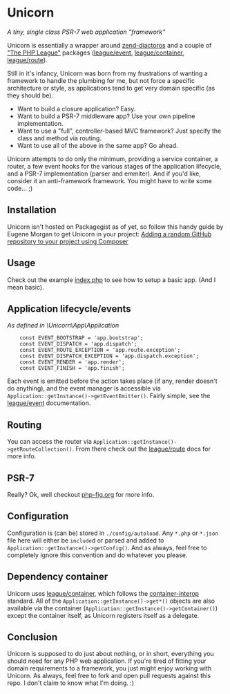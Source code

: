 # Unicorn
_A tiny, single class PSR-7 web application "framework"_

Unicorn is essentially a wrapper around [zend-diactoros](https://github.com/zendframework/zend-diactoros) and a couple 
of ["The PHP League"](https://thephpleague.com/) packages ([league/event](http://event.thephpleague.com/2.0/), 
[league/container](http://container.thephpleague.com/), [league/route](http://route.thephpleague.com/)).

Still in it's infancy, Unicorn was born from my frustrations of wanting a framework to handle the plumbing for me, but
not force a specific architecture or style, as applications tend to get very domain specific (as they should be).

- Want to build a closure application? Easy. 
- Want to build a PSR-7 middleware app? Use your own pipeline implementation. 
- Want to use a "full", controller-based MVC framework? Just specify the class and method via routing.
- Want to use all of the above in the same app? Go ahead. 

Unicorn attempts to do only the minimum, providing a service container, a router, a few event hooks for the various 
stages of the application lifecycle, and a PSR-7 implementation (parser and emmiter). And if you'd like, consider it an
anti-framework framework. You might have to write some code... ;)

## Installation
Unicorn isn't hosted on Packagegist as of yet, so follow this handy guide by Eugene Morgan to get Unicorn in your 
project: 
[Adding a random GitHub repository to your project using Composer](http://eugenemorgan.com/adding-a-random-github-repository-to-your-project-using-composer/)

## Usage
Check out the example [index.php](https://github.com/abreksa4/Unicorn/blob/master/public/index.php) to see how to setup 
a basic app. (And I mean basic).

## Application lifecycle/events
_As defined in \Unicorn\App\Application_
```
	const EVENT_BOOTSTRAP = 'app.bootstrap';
	const EVENT_DISPATCH = 'app.dispatch';
	const EVENT_ROUTE_EXCEPTION = 'app.route.exception';
	const EVENT_DISPATCH_EXCEPTION = 'app.dispatch.exception';
	const EVENT_RENDER = 'app.render';
	const EVENT_FINISH = 'app.finish';
```
Each event is emitted before the action takes place (if any, render doesn't do anything), and the event manager is 
accessible via `Application::getInstance()->getEventEmitter()`.
Fairly simple, see the [league/event](http://event.thephpleague.com/2.0/) documentation.

## Routing
You can access the router via `Application::getInstance()->getRouteCollection()`. From there check out the 
[league/route](http://route.thephpleague.com/) docs for more info.

## PSR-7
Really? Ok, well checkout [php-fig.org](http://www.php-fig.org/psr/psr-7/) for more info.

## Configuration
Configuration is (can be) stored in `./config/autoload`. Any `*.php` or `*.json` file here will either be `include`d or 
parsed and added to `Application::getInstance()->getConfig()`. And as always, feel free to completely ignore this 
convention and do whatever you please.

## Dependency container
Unicorn uses [league/container](http://container.thephpleague.com/), which follows the 
[container-interop](https://github.com/container-interop/container-interop) standard. All of the 
`Application::getInstance()->get*()` objects are also available via the container 
(`Application::getInstance()->getContainer()`) except the container itself, as Unicorn registers itself as a delegate.

## Conclusion
Unicorn is supposed to do just about nothing, or in short, everything you should need for any PHP web application. If 
you're tired of fitting your domain requirements to a framework, you just might enjoy working with Unicorn. As always, 
feel free to fork and open pull requests against this repo. I don't claim to know what I'm doing. :)